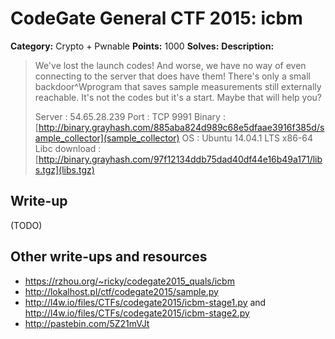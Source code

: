 # CodeGate General CTF 2015: icbm

**Category:** Crypto + Pwnable
**Points:** 1000
**Solves:** 
**Description:** 

> We've lost the launch codes! And worse, we have no way of even connecting to
> the server that does have them! There's only a small backdoor^Wprogram that
> saves sample measurements still externally reachable. It's not the codes but
> it's a start. Maybe that will help you?
> 
> Server : 54.65.28.239
> Port : TCP 9991
> Binary : [http://binary.grayhash.com/885aba824d989c68e5dfaae3916f385d/sample_collector](sample_collector)
> OS : Ubuntu 14.04.1 LTS x86-64
> Libc download  : [http://binary.grayhash.com/97f12134ddb75dad40df44e16b49a171/libs.tgz](libs.tgz)

## Write-up

(TODO)

## Other write-ups and resources

* <https://rzhou.org/~ricky/codegate2015_quals/icbm>
* <http://lokalhost.pl/ctf/codegate2015/sample.py>
* <http://l4w.io/files/CTFs/codegate2015/icbm-stage1.py> and <http://l4w.io/files/CTFs/codegate2015/icbm-stage2.py>
* <http://pastebin.com/5Z21mVJt>